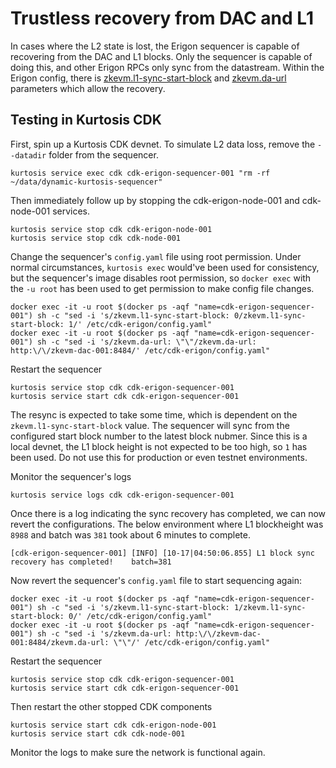 # Trustless recovery from DAC and L1

In cases where the L2 state is lost, the Erigon sequencer is capable of recovering from the DAC and L1 blocks. Only the sequencer is capable of doing this, and other Erigon RPCs only sync from the datastream.
Within the Erigon config, there is [zkevm.l1-sync-start-block](https://github.com/0xPolygon/kurtosis-cdk/blob/1403ea6035f1ae0061d40da973ac0002f1b7691b/templates/cdk-erigon/config.yml#L401-L405) and [zkevm.da-url](https://github.com/0xPolygon/kurtosis-cdk/blob/1403ea6035f1ae0061d40da973ac0002f1b7691b/templates/cdk-erigon/config.yml#L159-L164) parameters which allow the recovery.

## Testing in Kurtosis CDK

First, spin up a Kurtosis CDK devnet. To simulate L2 data loss, remove the `--datadir` folder from the sequencer.

```
kurtosis service exec cdk cdk-erigon-sequencer-001 "rm -rf ~/data/dynamic-kurtosis-sequencer"
```

Then immediately follow up by stopping the cdk-erigon-node-001 and cdk-node-001 services.

```
kurtosis service stop cdk cdk-erigon-node-001 
kurtosis service stop cdk cdk-node-001 
```

Change the sequencer's `config.yaml` file using root permission. Under normal circumstances, `kurtosis exec` would've been used for consistency, but the sequencer's image disables root permission, so `docker exec` with the `-u root` has been used to get permission to make config file changes.

```
docker exec -it -u root $(docker ps -aqf "name=cdk-erigon-sequencer-001") sh -c "sed -i 's/zkevm.l1-sync-start-block: 0/zkevm.l1-sync-start-block: 1/' /etc/cdk-erigon/config.yaml"
docker exec -it -u root $(docker ps -aqf "name=cdk-erigon-sequencer-001") sh -c "sed -i 's/zkevm.da-url: \"\"/zkevm.da-url: http:\/\/zkevm-dac-001:8484/' /etc/cdk-erigon/config.yaml"
```

Restart the sequencer

```
kurtosis service stop cdk cdk-erigon-sequencer-001
kurtosis service start cdk cdk-erigon-sequencer-001
```

The resync is expected to take some time, which is dependent on the `zkevm.l1-sync-start-block` value. The sequencer will sync from the configured start block number to the latest block nubmer.
Since this is a local devnet, the L1 block height is not expected to be too high, so `1` has been used. Do not use this for production or even testnet environments.

Monitor the sequencer's logs

```
kurtosis service logs cdk cdk-erigon-sequencer-001
```

Once there is a log indicating the sync recovery has completed, we can now revert the configurations. The below environment where L1 blockheight was `8988` and batch was `381` took about 6 minutes to complete.

```
[cdk-erigon-sequencer-001] [INFO] [10-17|04:50:06.855] L1 block sync recovery has completed!    batch=381
```

Now revert the sequencer's `config.yaml` file to start sequencing again:

```
docker exec -it -u root $(docker ps -aqf "name=cdk-erigon-sequencer-001") sh -c "sed -i 's/zkevm.l1-sync-start-block: 1/zkevm.l1-sync-start-block: 0/' /etc/cdk-erigon/config.yaml"
docker exec -it -u root $(docker ps -aqf "name=cdk-erigon-sequencer-001") sh -c "sed -i 's/zkevm.da-url: http:\/\/zkevm-dac-001:8484/zkevm.da-url: \"\"/' /etc/cdk-erigon/config.yaml"
```

Restart the sequencer

```
kurtosis service stop cdk cdk-erigon-sequencer-001
kurtosis service start cdk cdk-erigon-sequencer-001
```

Then restart the other stopped CDK components

```
kurtosis service start cdk cdk-erigon-node-001 
kurtosis service start cdk cdk-node-001 
```

Monitor the logs to make sure the network is functional again.